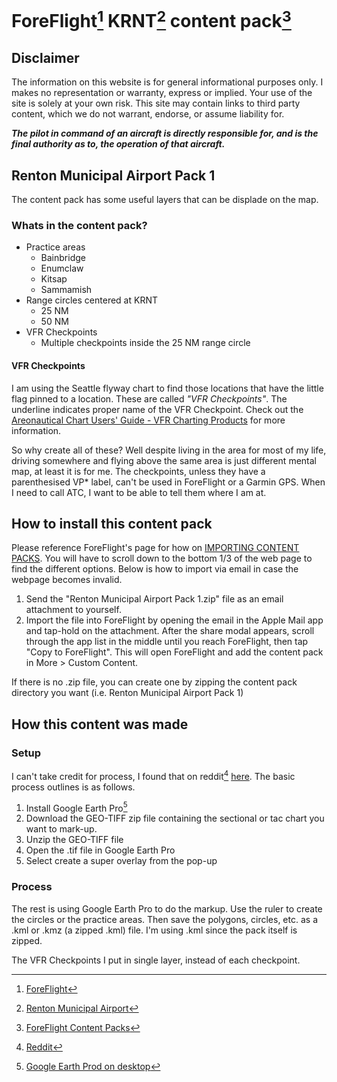 # ForeFlight[^1] KRNT[^2] content pack[^3]

## Disclaimer

The information on this website is for general informational purposes only. I makes no representation or warranty, express or implied. Your use of the site is solely at your own risk. This site may contain links to third party content, which we do not warrant, endorse, or assume liability for.

***The pilot in command of an aircraft is directly responsible for, and is the final authority as to, the operation of that aircraft.***

## Renton Municipal Airport Pack 1

The content pack has some useful layers that can be displade on the map.

### Whats in the content pack?

- Practice areas
  - Bainbridge
  - Enumclaw
  - Kitsap
  - Sammamish
- Range circles centered at KRNT
  - 25 NM
  - 50 NM
- VFR Checkpoints
  - Multiple checkpoints inside the 25 NM range circle

#### VFR Checkpoints

I am using the Seattle flyway chart to find those locations that have the little flag pinned to a location.  These are called *"VFR Checkpoints"*.  The underline indicates proper name of the VFR Checkpoint.  Check out the [Areonautical Chart Users' Guide - VFR Charting Products](https://aeronav.faa.gov/user_guide/20220324/cug-visual-edition.pdf) for more information.

So why create all of these?  Well despite living in the area for most of my life, driving somewhere and flying above the same area is just different mental map, at least it is for me.  The checkpoints, unless they have a parenthesised VP* label, can't be used in ForeFlight or a Garmin GPS.  When I need to call ATC, I want to be able to tell them where I am at.  

## How to install this content pack

Please reference ForeFlight's page for how on [IMPORTING CONTENT PACKS](https://foreflight.com/support/content-packs/).  You will have to scroll down to the bottom 1/3 of the web page to find the different options.  Below is how to import via email in case the webpage becomes invalid.

1. Send the "Renton Municipal Airport Pack 1.zip" file as an email attachment to yourself.
2. Import the file into ForeFlight by opening the email in the Apple Mail app and tap-hold on the attachment.  After the share modal appears, scroll through the app list in the middle until you reach ForeFlight, then tap "Copy to ForeFlight".  This will open ForeFlight and add the content pack in More > Custom Content.

If there is no .zip file, you can create one by zipping the content pack directory you want (i.e.  Renton Municipal Airport Pack 1)

## How this content was made

### Setup
I can't take credit for process, I found that on reddit[^5] [here](https://www.reddit.com/r/flying/comments/9r75er/how_to_geo_referenced_sectional_charts_in_google/).  The basic process outlines is as follows.

1. Install Google Earth Pro[^4]
2. Download the GEO-TIFF zip file containing the sectional or tac chart you want to mark-up.
3. Unzip the GEO-TIFF file
4. Open the .tif file in Google Earth Pro
5. Select create a super overlay from the pop-up

### Process

The rest is using Google Earth Pro to do the markup.  Use the ruler to create the circles or the practice areas.  Then save the polygons, circles, etc. as a .kml or .kmz (a zipped .kml) file.  I'm using .kml since the pack itself is zipped.

The VFR Checkpoints I put in single layer, instead of each checkpoint.

[^1]:[ForeFlight](https://foreflight.com/)
[^2]:[Renton Municipal Airport](https://rentonwa.gov/city_hall/public_works/renton_municipal_airport)
[^3]:[ForeFlight Content Packs](https://foreflight.com/products/foreflight-mobile/user-content/content-packs/)
[^4]:[Google Earth Prod on desktop](https://www.google.com/earth/versions/#earth-pro)
[^5]:[Reddit](https://www.reddit.com/)
